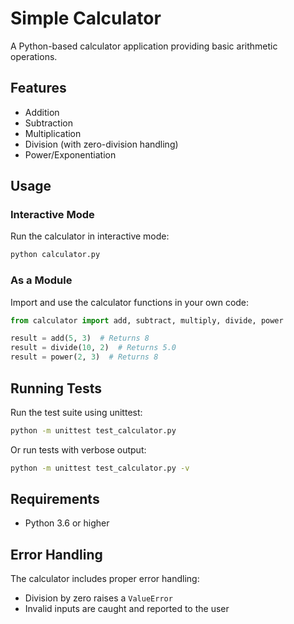 # Simple Calculator

A Python-based calculator application providing basic arithmetic operations.

## Features

- Addition
- Subtraction
- Multiplication
- Division (with zero-division handling)
- Power/Exponentiation

## Usage

### Interactive Mode

Run the calculator in interactive mode:

```bash
python calculator.py
```

### As a Module

Import and use the calculator functions in your own code:

```python
from calculator import add, subtract, multiply, divide, power

result = add(5, 3)  # Returns 8
result = divide(10, 2)  # Returns 5.0
result = power(2, 3)  # Returns 8
```

## Running Tests

Run the test suite using unittest:

```bash
python -m unittest test_calculator.py
```

Or run tests with verbose output:

```bash
python -m unittest test_calculator.py -v
```

## Requirements

- Python 3.6 or higher

## Error Handling

The calculator includes proper error handling:
- Division by zero raises a `ValueError`
- Invalid inputs are caught and reported to the user
